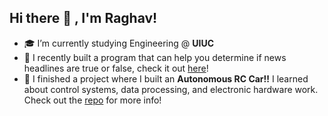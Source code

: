 ## Hi there 👋 , I'm Raghav!
- 🎓 I’m currently studying  Engineering @ **UIUC** 
- 🌱 I recently built a program that can help you determine if news headlines are true or false, check it out [here](https://github.com/RaghavS06/Truth_Trackr)!
- 🚗 I finished a project where I built an **Autonomous RC Car!!** I learned about control systems, data processing, and electronic hardware work. Check out the [repo](https://github.com/RaghavS06/autonomous-rc-car) for more info!
<!--
**RaghavS06/RaghavS06** is a ✨ _special_ ✨ repository because its `README.md` (this file) appears on your GitHub profile.

Here are some ideas to get you started:

- 🔭 I’m currently working on ...
- 🌱 I’m currently learning ...
- 👯 I’m looking to collaborate on ...
- 🤔 I’m looking for help with ...
- 💬 Ask me about ...
- 📫 How to reach me: ...
- 😄 Pronouns: ...
- ⚡ Fun fact: ...
-->
